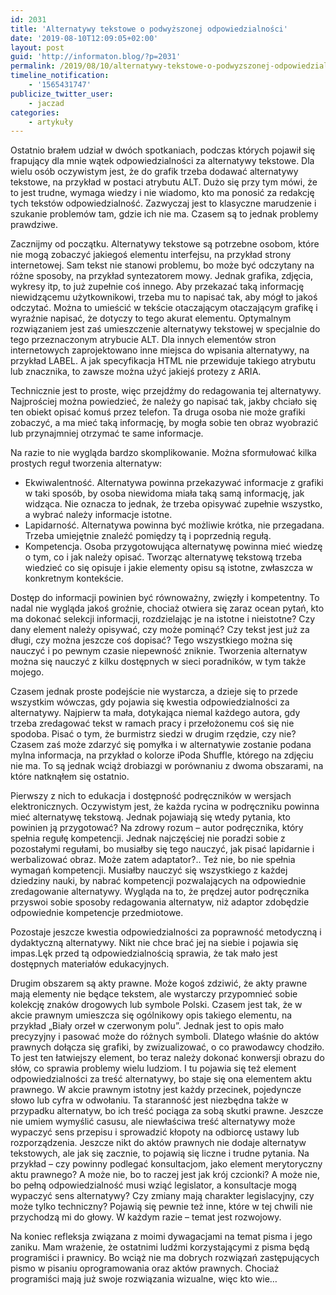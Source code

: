 ```yaml
---
id: 2031
title: 'Alternatywy tekstowe o podwyższonej odpowiedzialności'
date: '2019-08-10T12:09:05+02:00'
layout: post
guid: 'http://informaton.blog/?p=2031'
permalink: /2019/08/10/alternatywy-tekstowe-o-podwyzszonej-odpowiedzialnosci/
timeline_notification:
    - '1565431747'
publicize_twitter_user:
    - jaczad
categories:
    - artykuły
---
```


Ostatnio brałem udział w dwóch spotkaniach, podczas których pojawił się frapujący dla mnie wątek odpowiedzialności za alternatywy tekstowe. Dla wielu osób oczywistym jest, że do grafik trzeba dodawać alternatywy tekstowe, na przykład w postaci atrybutu ALT. Dużo się przy tym mówi, że to jest trudne, wymaga wiedzy i nie wiadomo, kto ma ponosić za redakcję tych tekstów odpowiedzialność. Zazwyczaj jest to klasyczne marudzenie i szukanie problemów tam, gdzie ich nie ma. Czasem są to jednak problemy prawdziwe.

Zacznijmy od początku. Alternatywy tekstowe są potrzebne osobom, które nie mogą zobaczyć jakiegoś elementu interfejsu, na przykład strony internetowej. Sam tekst nie stanowi problemu, bo może być odczytany na różne sposoby, na przykład syntezatorem mowy. Jednak grafika, zdjęcia, wykresy itp, to już zupełnie coś innego. Aby przekazać taką informację niewidzącemu użytkownikowi, trzeba mu to napisać tak, aby mógł to jakoś odczytać. Można to umieścić w tekście otaczającym otaczającym grafikę i wyraźnie napisać, że dotyczy to tego akurat elementu. Optymalnym rozwiązaniem jest zaś umieszczenie alternatywy tekstowej w specjalnie do tego przeznaczonym atrybucie ALT. Dla innych elementów stron internetowych zaprojektowano inne miejsca do wpisania alternatywy, na przykład LABEL. A jak specyfikacja HTML nie przewiduje takiego atrybutu lub znacznika, to zawsze można użyć jakiejś protezy z ARIA.

Technicznie jest to proste, więc przejdźmy do redagowania tej alternatywy. Najprościej można powiedzieć, że należy go napisać tak, jakby chciało się ten obiekt opisać komuś przez telefon. Ta druga osoba nie może grafiki zobaczyć, a ma mieć taką informację, by mogła sobie ten obraz wyobrazić lub przynajmniej otrzymać te same informacje.

Na razie to nie wygląda bardzo skomplikowanie. Można sformułować kilka prostych reguł tworzenia alternatyw:

- Ekwiwalentność. Alternatywa powinna przekazywać informacje z grafiki w taki sposób, by osoba niewidoma miała taką samą informację, jak widząca. Nie oznacza to jednak, że trzeba opisywać zupełnie wszystko, a wybrać należy informacje istotne.
- Lapidarność. Alternatywa powinna być możliwie krótka, nie przegadana. Trzeba umiejętnie znaleźć pomiędzy tą i poprzednią regułą.
- Kompetencja. Osoba przygotowująca alternatywę powinna mieć wiedzę o tym, co i jak należy opisać. Tworząc alternatywę tekstową trzeba wiedzieć co się opisuje i jakie elementy opisu są istotne, zwłaszcza w konkretnym kontekście.

Dostęp do informacji powinien być równoważny, zwięzły i kompetentny. To nadal nie wygląda jakoś groźnie, chociaż otwiera się zaraz ocean pytań, kto ma dokonać selekcji informacji, rozdzielając je na istotne i nieistotne? Czy dany element należy opisywać, czy może pominąć? Czy tekst jest już za długi, czy można jeszcze coś dopisać? Tego wszystkiego można się nauczyć i po pewnym czasie niepewność zniknie. Tworzenia alternatyw można się nauczyć z kilku dostępnych w sieci poradników, w tym także mojego.

Czasem jednak proste podejście nie wystarcza, a dzieje się to przede wszystkim wówczas, gdy pojawia się kwestia odpowiedzialności za alternatywy. Najpierw ta mała, dotykająca niemal każdego autora, gdy trzeba zredagować tekst w ramach pracy i przełożonemu coś się nie spodoba. Pisać o tym, że burmistrz siedzi w drugim rzędzie, czy nie? Czasem zaś może zdarzyć się pomyłka i w alternatywie zostanie podana mylna informacja, na przykład o kolorze iPoda Shuffle, którego na zdjęciu nie ma. To są jednak wciąż drobiazgi w porównaniu z dwoma obszarami, na które natknąłem się ostatnio.

Pierwszy z nich to edukacja i dostępność podręczników w wersjach elektronicznych. Oczywistym jest, że każda rycina w podręczniku powinna mieć alternatywę tekstową. Jednak pojawiają się wtedy pytania, kto powinien ją przygotować? Na zdrowy rozum – autor podręcznika, który spełnia regułę kompetencji. Jednak najczęściej nie poradzi sobie z pozostałymi regułami, bo musiałby się tego nauczyć, jak pisać lapidarnie i werbalizować obraz. Może zatem adaptator?.. Też nie, bo nie spełnia wymagań kompetencji. Musiałby nauczyć się wszystkiego z każdej dziedziny nauki, by nabrać kompetencji pozwalających na odpowiednie zredagowanie alternatywy. Wygląda na to, że prędzej autor podręcznika przyswoi sobie sposoby redagowania alternatyw, niż adaptor zdobędzie odpowiednie kompetencje przedmiotowe.

Pozostaje jeszcze kwestia odpowiedzialności za poprawność metodyczną i dydaktyczną alternatywy. Nikt nie chce brać jej na siebie i pojawia się impas.Lęk przed tą odpowiedzialnością sprawia, że tak mało jest dostępnych materiałów edukacyjnych.

Drugim obszarem są akty prawne. Może kogoś zdziwić, że akty prawne mają elementy nie będące tekstem, ale wystarczy przypomnieć sobie kolekcję znaków drogowych lub symbole Polski. Czasem jest tak, że w akcie prawnym umieszcza się ogólnikowy opis takiego elementu, na przykład „Biały orzeł w czerwonym polu”. Jednak jest to opis mało precyzyjny i pasować może do różnych symboli. Dlatego właśnie do aktów prawnych dołącza się grafiki, by zwizualizować, o co prawodawcy chodziło. To jest ten łatwiejszy element, bo teraz należy dokonać konwersji obrazu do słów, co sprawia problemy wielu ludziom. I tu pojawia się też element odpowiedzialności za treść alternatywy, bo staje się ona elementem aktu prawnego. W akcie prawnym istotny jest każdy przecinek, pojedyncze słowo lub cyfra w odwołaniu. Ta staranność jest niezbędna także w przypadku alternatyw, bo ich treść pociąga za sobą skutki prawne. Jeszcze nie umiem wymyślić casusu, ale niewłaściwa treść alternatywy może wypaczyć sens przepisu i sprowadzić kłopoty na odbiorcę ustawy lub rozporządzenia. Jeszcze nikt do aktów prawnych nie dodaje alternatyw tekstowych, ale jak się zacznie, to pojawią się liczne i trudne pytania. Na przykład – czy powinny podlegać konsultacjom, jako element merytoryczny aktu prawnego? A może nie, bo to raczej jest jak krój czcionki? A może nie, bo pełną odpowiedzialność musi wziąć legislator, a konsultacje mogą wypaczyć sens alternatywy? Czy zmiany mają charakter legislacyjny, czy może tylko techniczny? Pojawią się pewnie też inne, które w tej chwili nie przychodzą mi do głowy. W każdym razie – temat jest rozwojowy.

Na koniec refleksja związana z moimi dywagacjami na temat pisma i jego zaniku. Mam wrażenie, że ostatnimi ludźmi korzystającymi z pisma będą programiści i prawnicy. Bo wciąż nie ma dobrych rozwiązań zastępujących pismo w pisaniu oprogramowania oraz aktów prawnych. Chociaż programiści mają już swoje rozwiązania wizualne, więc kto wie…